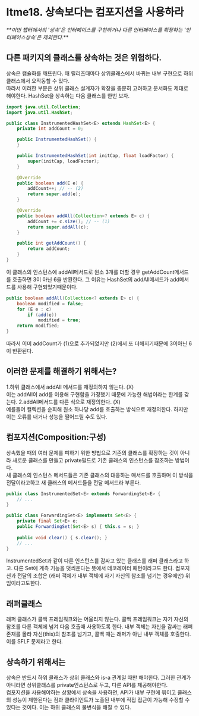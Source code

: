 # Itme18. 상속보다는 컴포지션을 사용하라

_**이번 챕터에서의 '상속'은 인터페이스를 구현하거나 다른 인터페이스를 확장하는 '인터페이스상속'은 제외한다._**
## 다른 패키지의 클래스를 상속하는 것은 위험하다. 
상속은 캡슐화를 깨뜨린다. 매 릴리즈때마다 상위클래스에서 바뀌는 내부 구현으로 하위 클래스에서 오작동할 수 있다.  
따라서 이러한 부분은 상위 클래스 설계자가 확장을 충분히 고려하고 문서화도 제대로 해야한다. 
HashSet을 상속하는 다음 클래스를 한번 보자.

```java
import java.util.Collection;
import java.util.HashSet;

public class InstrumentedHashSet<E> extends HashSet<E> {
    private int addCount = 0;

    public InstrumentedHashSet() {
    }

    public InstrumentedHashSet(int initCap, float loadFactor) {
        super(initCap, loadFactor);
    }

    @Override
    public boolean add(E e) {
        addCount++; // -- (2)
        return super.add(e);
    }

    @Override
    public boolean addAll(Collection<? extends E> c) {
        addCount += c.size(); // -- (1)
        return super.addAll(c);
    }

    public int getAddCount() {
        return addCount;
    }
}
```
이 클래스의 인스턴스에 addAll메서드로 원소 3개를 더할 경우 getAddCount메서드를 호출하면 3이 아닌 6을 반환한다.
그 이유는 HashSet의 addAll메서드가 add메서드를 사용해 구현되었기때문이다. 
```java
public boolean addAll(Collection<? extends E> c) {
    boolean modified = false;
    for (E e : c)
        if (add(e))
            modified = true;
    return modified;
}
```
따라서 이미 addCount가 (1)으로 추가되었지만 (2)에서 또 더해지기때문에 3이아닌 6이 반환된다. 

## 이러한 문제를 해결하기 위해서는?
1.하위 클래스에서 addAll 메서드를 재정의하지 않는다. (X)   
이는 addAll이 add를 이용해 구현함을 가정했기 때문에 가능한 해법이라는 한계를 갖는다. 
2.addAll메서드를 다른 식으로 재정의한다. (X)   
예를들어 컬렉션을 순회해 원소 하나당 add를 호출하는 방식으로 재정의한다. 하지만 이는 오류를 내거나 성능을 떨어뜨릴 수도 있다.

## 컴포지션(Composition:구성)
상속했을 때의 여러 문제를 피하기 위한 방법으로 기존의 클래스를 확장하는 것이 아니라 새로운 클래스를 만들고 private필드로 기존 클래스의 
인스턴스를 참조하는 방법이다.  
새 클래스의 인스턴스 메서드들은 기존 클래스의 대응하는 매서드를 호출하며 이 방식을 전달이라고하고 새 클래스의 메서드들을 전달 메서드라 부른다.  

```java
public class InstrumentedSet<E> extends ForwardingSet<E> {
    // ...
}

public class ForwardingSet<E> implements Set<E> {
    private final Set<E> e;
    public ForwardingSet(Set<E> s) { this.s = s; }
    
    public void clear() { s.clear(); }
    // ...
}
```

InstrumentedSet과 같이 다른 인스턴스를 감싸고 있는 클래스를 래퍼 클래스라고 하고. 다른 Set에 계측 기능을 덧씌운다는 뜻에서
데코레이터 패턴이라고도 한다. 컴포지션과 전달의 조합은 (래퍼 객체가 내부 객체에 자기 자신의 참조를 넘기는 경우에만) 위임이라고도한다. 

## 래퍼클래스
래퍼 클래스가 콜백 프레임워크와는 어울리지 않는다. 콜백 프레임워크는 자기 자신의 참조를 다른 객체에 넘겨 다음 호출때 사용하도록 한다. 
내부 객체는 자신을 감싸는 래퍼 존재를 몰라 자신(this)의 참조를 넘기고, 콜백 때는 래퍼가 아닌 내부 객체를 호출한다. 
이를 SFLF 문제라고 한다. 

## 상속하기 위해서는
상속은 반드시 하위 클래스가 상위 클래스와 is-a 관계일 때만 해야한다. 그러한 관계가 아니라면 상위클래스를 private인스턴스로 두고, 
다른 API를 제공해야한다.  
컴포지션을 사용해야하는 상황에서 상속을 사용하면, API가 내부 구현에 묶이고 클래스의 성능이 제한된다는 점과 클라이언트가 노출된 내부에
직접 접근이 가능해 수정할 수 있다는 것이다. 이는 하위 클래스의 불변식을 해칠 수 있다. 